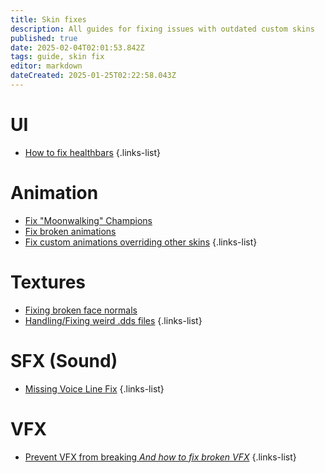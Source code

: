 ```yaml
---
title: Skin fixes
description: All guides for fixing issues with outdated custom skins
published: true
date: 2025-02-04T02:01:53.842Z
tags: guide, skin fix
editor: markdown
dateCreated: 2025-01-25T02:22:58.043Z
---
```


# UI
- [How to fix healthbars](/specific-guide/skin-fixes/healthbars)
 {.links-list}
 
 # Animation
 - [Fix "Moonwalking" Champions](/specific-guide/skin-fixes/How_to_fix_moonwalking)
 - [Fix broken animations](/specific-guide/skin-fixes/fix-broken-animations)
 - [Fix custom animations overriding other skins](/specific-guide/skin-fixes/animation-repathing)
{.links-list}

# Textures
- [Fixing broken face normals](/specific-guide/skin-fixes/Fixing_broken_face_normals)
- [Handling/Fixing weird .dds files](/specific-guide/skin-fixes/handling_fix_weird_dds_files)
 {.links-list}

# SFX (Sound)
- [Missing Voice Line Fix](/specific-guide/skin-fixes/fix-missing-voicelines)
{.links-list}

# VFX
- [Prevent VFX from breaking *And how to fix broken VFX*](/specific-guide/skin-fixes/fix-breaking-vfx)
{.links-list}